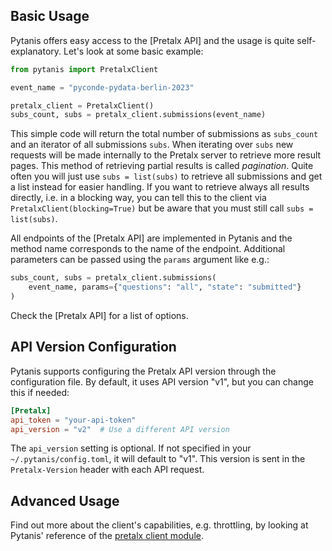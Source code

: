 ## Basic Usage

Pytanis offers easy access to the [Pretalx API] and the usage is quite self-explanatory. Let's look at some basic
example:
```python
from pytanis import PretalxClient

event_name = "pyconde-pydata-berlin-2023"

pretalx_client = PretalxClient()
subs_count, subs = pretalx_client.submissions(event_name)
```
This simple code will return the total number of submissions as `subs_count` and an iterator of all submissions `subs`.
When iterating over `subs` new requests will be made internally to the Pretalx server to retrieve more result pages. This
method of retrieving partial results is called *pagination*. Quite often you will just use `subs = list(subs)` to retrieve
all submissions and get a list instead for easier handling. If you want to retrieve always all results directly,
i.e. in a blocking way, you can tell this to the client via `PretalxClient(blocking=True)` but be aware that you must still
call `subs = list(subs)`.

All endpoints of the [Pretalx API] are implemented in Pytanis and the method name corresponds to the name of the endpoint.
Additional parameters can be passed using the `params` argument like e.g.:
```python
subs_count, subs = pretalx_client.submissions(
    event_name, params={"questions": "all", "state": "submitted"}
)
```
Check the [Pretalx API] for a list of options.

## API Version Configuration

Pytanis supports configuring the Pretalx API version through the configuration file. By default, it uses API version "v1", but you can change this if needed:

```toml
[Pretalx]
api_token = "your-api-token"
api_version = "v2"  # Use a different API version
```

The `api_version` setting is optional. If not specified in your `~/.pytanis/config.toml`, it will default to "v1". This version is sent in the `Pretalx-Version` header with each API request.

## Advanced Usage

Find out more about the client's capabilities, e.g. throttling, by looking at Pytanis' reference of the [pretalx client module].

[pretalx client module]: ../../reference/pytanis/helpdesk/client/#pytanis.helpdesk.client
